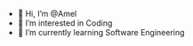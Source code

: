 - 👋 Hi, I’m @Amel
- 👀 I’m interested in Coding
- 🌱 I’m currently learning Software Engineering

<!---
Amel/Amel is a ✨ special ✨ repository because its `README.md` (this file) appears on your GitHub profile.
You can click the Preview link to take a look at your changes.
--->
